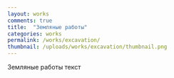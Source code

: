 ```yaml
---
layout: works
comments: true
title:  "Земляные работы"
categories: works
permalink: /works/excavation/
thumbnail: /uploads/works/excavation/thumbnail.png
---
```



Земляные работы текст